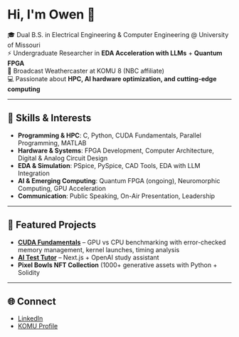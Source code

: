# Hi, I'm Owen 👋  

🎓 Dual B.S. in Electrical Engineering & Computer Engineering @ University of Missouri  
⚡ Undergraduate Researcher in **EDA Acceleration with LLMs** + **Quantum FPGA**  
📡 Broadcast Weathercaster at KOMU 8 (NBC affiliate)  
💻 Passionate about **HPC, AI hardware optimization, and cutting-edge computing**  

---

## 🚀 Skills & Interests
- **Programming & HPC**: C, Python, CUDA Fundamentals, Parallel Programming, MATLAB  
- **Hardware & Systems**: FPGA Development, Computer Architecture, Digital & Analog Circuit Design  
- **EDA & Simulation**: PSpice, PySpice, CAD Tools, EDA with LLM Integration  
- **AI & Emerging Computing**: Quantum FPGA (ongoing), Neuromorphic Computing, GPU Acceleration  
- **Communication**: Public Speaking, On-Air Presentation, Leadership  

---

## 📂 Featured Projects
- **[CUDA Fundamentals](https://github.com/owenfriedewald/cuda-vector-matrix)** – GPU vs CPU benchmarking with error-checked memory management, kernel launches, timing analysis
- **[AI Test Tutor](https://github.com/owenfriedewald/ai-test-tutor)** – Next.js + OpenAI study assistant  
- **Pixel Bowls NFT Collection** (1000+ generative assets with Python + Solidity   

---

## 🌐 Connect
- [LinkedIn](https://linkedin.com/in/owenfriedewald)  
- [KOMU Profile](https://www.komu.com/users/profile/owen%20friedewald/)
